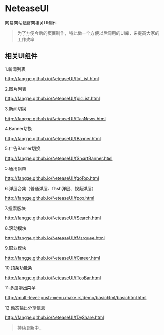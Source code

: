NeteaseUI
=========

网易网站组官网相关UI制作
 <blockquote>为了方便今后的页面制作，特此做一个方便以后调用的UI库，来提高大家的工作效率</blockquote>


**相关UI组件**
--------------------

 1.新闻列表

 http://fangge.github.io/NeteaseUI/ftxtList.html

 2.图片列表

 http://fangge.github.io/NeteaseUI/fpicList.html

 3.新闻切换

 http://fangge.github.io/NeteaseUI/fTabNews.html

 4.Banner切换

 http://fangge.github.io/NeteaseUI/fBanner.html

 5.广告Banner切换

 http://fangge.github.io/NeteaseUI/fSmartBanner.html

 5.通用飘窗

 http://fangge.github.io/NeteaseUI/fgoTop.html

 6.弹层合集（普通弹层、flash弹层、视频弹层）

 http://fangge.github.io/NeteaseUI/fpop.html

 7.搜索版块

 http://fangge.github.io/NeteaseUI/fSearch.html

 8.滚动模块

 http://fangge.github.io/NeteaseUI/fMarquee.html

 9.职业模块

 http://fangge.github.io/NeteaseUI/fCareer.html

 10.顶条功能条

 http://fangge.github.io/NeteaseUI/fTopBar.html

 11.多层滑出菜单

 http://multi-level-push-menu.make.rs/demo/basichtml/basichtml.html

 12.动态输出分享信息

 http://fangge.github.io/NeteaseUI/fDyShare.html

 >持续更新中...
